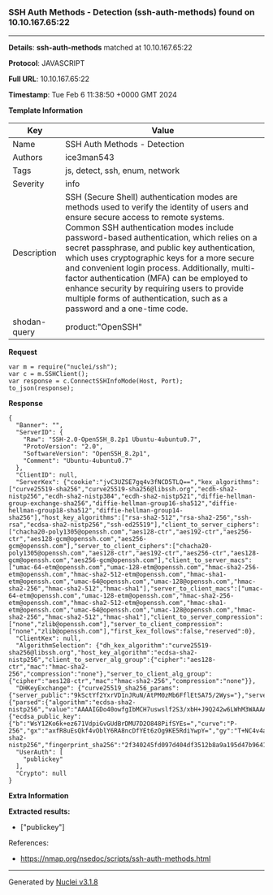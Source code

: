 ### SSH Auth Methods - Detection (ssh-auth-methods) found on 10.10.167.65:22

----
**Details**: **ssh-auth-methods** matched at 10.10.167.65:22

**Protocol**: JAVASCRIPT

**Full URL**: 10.10.167.65:22

**Timestamp**: Tue Feb 6 11:38:50 +0000 GMT 2024

**Template Information**

| Key | Value |
| --- | --- |
| Name | SSH Auth Methods - Detection |
| Authors | ice3man543 |
| Tags | js, detect, ssh, enum, network |
| Severity | info |
| Description | SSH (Secure Shell) authentication modes are methods used to verify the identity of users and ensure secure access to remote systems. Common SSH authentication modes include password-based authentication, which relies on a secret passphrase, and public key authentication, which uses cryptographic keys for a more secure and convenient login process. Additionally, multi-factor authentication (MFA) can be employed to enhance security by requiring users to provide multiple forms of authentication, such as a password and a one-time code.<br> |
| shodan-query | product:"OpenSSH" |

**Request**
```http
var m = require("nuclei/ssh");
var c = m.SSHClient();
var response = c.ConnectSSHInfoMode(Host, Port);
to_json(response);
```

**Response**
```http
{
  "Banner": "",
  "ServerID": {
    "Raw": "SSH-2.0-OpenSSH_8.2p1 Ubuntu-4ubuntu0.7",
    "ProtoVersion": "2.0",
    "SoftwareVersion": "OpenSSH_8.2p1",
    "Comment": "Ubuntu-4ubuntu0.7"
  },
  "ClientID": null,
  "ServerKex": {"cookie":"jvC3UZSE7gq4v3fNCD5TLQ==","kex_algorithms":["curve25519-sha256","curve25519-sha256@libssh.org","ecdh-sha2-nistp256","ecdh-sha2-nistp384","ecdh-sha2-nistp521","diffie-hellman-group-exchange-sha256","diffie-hellman-group16-sha512","diffie-hellman-group18-sha512","diffie-hellman-group14-sha256"],"host_key_algorithms":["rsa-sha2-512","rsa-sha2-256","ssh-rsa","ecdsa-sha2-nistp256","ssh-ed25519"],"client_to_server_ciphers":["chacha20-poly1305@openssh.com","aes128-ctr","aes192-ctr","aes256-ctr","aes128-gcm@openssh.com","aes256-gcm@openssh.com"],"server_to_client_ciphers":["chacha20-poly1305@openssh.com","aes128-ctr","aes192-ctr","aes256-ctr","aes128-gcm@openssh.com","aes256-gcm@openssh.com"],"client_to_server_macs":["umac-64-etm@openssh.com","umac-128-etm@openssh.com","hmac-sha2-256-etm@openssh.com","hmac-sha2-512-etm@openssh.com","hmac-sha1-etm@openssh.com","umac-64@openssh.com","umac-128@openssh.com","hmac-sha2-256","hmac-sha2-512","hmac-sha1"],"server_to_client_macs":["umac-64-etm@openssh.com","umac-128-etm@openssh.com","hmac-sha2-256-etm@openssh.com","hmac-sha2-512-etm@openssh.com","hmac-sha1-etm@openssh.com","umac-64@openssh.com","umac-128@openssh.com","hmac-sha2-256","hmac-sha2-512","hmac-sha1"],"client_to_server_compression":["none","zlib@openssh.com"],"server_to_client_compression":["none","zlib@openssh.com"],"first_kex_follows":false,"reserved":0},
  "ClientKex": null,
  "AlgorithmSelection": {"dh_kex_algorithm":"curve25519-sha256@libssh.org","host_key_algorithm":"ecdsa-sha2-nistp256","client_to_server_alg_group":{"cipher":"aes128-ctr","mac":"hmac-sha2-256","compression":"none"},"server_to_client_alg_group":{"cipher":"aes128-ctr","mac":"hmac-sha2-256","compression":"none"}},
  "DHKeyExchange": {"curve25519_sha256_params":{"server_public":"9kSctYf2YxrVD1nJRuN/AtPM0zMb6FflEtSA75/2Wys="},"server_signature":{"parsed":{"algorithm":"ecdsa-sha2-nistp256","value":"AAAAIGDo40owfgIbMCH7uswslf2S3/xbH+J9Q242w6LWhM3WAAAAIQCv4LxVCWwClUJTxkg1ispjJJs7olFAUFBa3xKUp7xDUw=="},"raw":"AAAAE2VjZHNhLXNoYTItbmlzdHAyNTYAAABJAAAAIGDo40owfgIbMCH7uswslf2S3/xbH+J9Q242w6LWhM3WAAAAIQCv4LxVCWwClUJTxkg1ispjJJs7olFAUFBa3xKUp7xDUw==","h":"aej+T2JWvGp4YyqJ0t790q0DORJ0qJC9yUbQKzOXbT8="},"server_host_key":{"ecdsa_public_key":{"b":"WsY12Ko6k+ez671VdpiGvGUdBrDMU7D2O848PifSYEs=","curve":"P-256","gx":"axfR8uEsQkf4vOblY6RA8ncDfYEt6zOg9KE5RdiYwpY=","gy":"T+NC4v4af5uO5+tKfA+eFivOM1drMV7Oy7ZAaDe/UfU=","length":256,"n":"/////wAAAAD//////////7zm+q2nF56E87nKwvxjJVE=","p":"/////wAAAAEAAAAAAAAAAAAAAAD///////////////8=","x":"ohJ3yUSaqjJIuvBwULSjEETP9znZVmLELJ6QLyVbCOc=","y":"ROLUiD4crXZrFdU0V+FSEpUeBM6yC9xlNwxySvldAtQ="},"raw":"AAAAE2VjZHNhLXNoYTItbmlzdHAyNTYAAAAIbmlzdHAyNTYAAABBBKISd8lEmqoySLrwcFC0oxBEz/c52VZixCyekC8lWwjnROLUiD4crXZrFdU0V+FSEpUeBM6yC9xlNwxySvldAtQ=","algorithm":"ecdsa-sha2-nistp256","fingerprint_sha256":"2f340245fd097d404df3512b8a9a195d47b9641a76d8a572182a5f1ede816452"}},
  "UserAuth": [
    "publickey"
  ],
  "Crypto": null
}
```

**Extra Information**

**Extracted results:**

- ["publickey"]


References: 
- https://nmap.org/nsedoc/scripts/ssh-auth-methods.html

----

Generated by [Nuclei v3.1.8](https://github.com/projectdiscovery/nuclei)